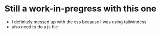 # Still a work-in-pregress with this one
- I definitely messed up with the css because I was using tailwindcss 
- also need to do a js file